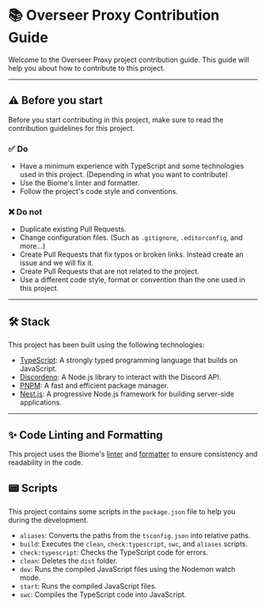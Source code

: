 # 📚 Overseer Proxy Contribution Guide

Welcome to the Overseer Proxy project contribution guide. This guide will help you about how to contribute to this project.

---

## ⚠️ Before you start

Before you start contributing in this project, make sure to read the contribution guidelines for this project.

### ✅ Do

- Have a minimum experience with TypeScript and some technologies used in this project. (Depending in what you want to contribute)
- Use the Biome's linter and formatter.
- Follow the project's code style and conventions.

### ❌ Do not

- Duplicate existing Pull Requests.
- Change configuration files. (Such as `.gitignore`, `.editorconfig`, and more...)
- Create Pull Requests that fix typos or broken links. Instead create an issue and we will fix it.
- Create Pull Requests that are not related to the project.
- Use a different code style, format or convention than the one used in this project.

---

## 🛠️ Stack

This project has been built using the following technologies:

- [TypeScript][TypeScriptWebsite]: A strongly typed programming language that builds on JavaScript.
- [Discordeno][DiscordenoWebsite]: A Node.js library to interact with the Discord API.
- [PNPM][PNPMWebsite]: A fast and efficient package manager.
- [Nest.js][NestJsWebsite]: A progressive Node.js framework for building server-side applications.

---

## ✨ Code Linting and Formatting

This project uses the Biome's [linter][BiomeLinterWebsite] and [formatter][BiomeFormatterWebsite] to ensure consistency and readability in the code.

## 📟 Scripts

This project contains some scripts in the `package.json` file to help you during the development.

- `aliases`: Converts the paths from the `tsconfig.json` into relative paths.
- `build`: Executes the `clean`, `check:typescript`, `swc`, and `aliases` scripts.
- `check:typescript`: Checks the TypeScript code for errors.
- `clean`: Deletes the `dist` folder.
- `dev`: Runs the compiled JavaScript files using the Nodemon watch mode.
- `start`: Runs the compiled JavaScript files.
- `swc`: Compiles the TypeScript code into JavaScript.

[BiomeFormatterWebsite]: https://biomejs.dev/formatter/
[BiomeLinterWebsite]: https://biomejs.dev/linter/
[DiscordenoWebsite]: https://discordeno.js.org/
[NestJsWebsite]: https://nestjs.com/
[PNPMWebsite]: https://pnpm.io/
[TypeScriptWebsite]: https://www.typescriptlang.org/
